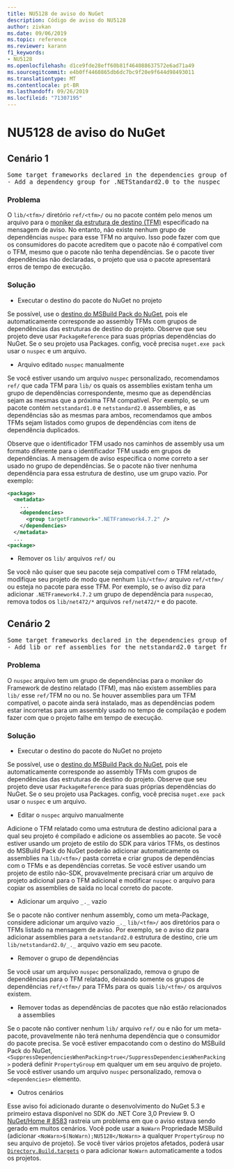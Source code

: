 ```yaml
---
title: NU5128 de aviso do NuGet
description: Código de aviso do NU5128
author: zivkan
ms.date: 09/06/2019
ms.topic: reference
ms.reviewer: karann
f1_keywords:
- NU5128
ms.openlocfilehash: d1ce9fde28eff60b81f464088637572e6ad71a49
ms.sourcegitcommit: e4b0ff4460865db6dc7bc9f20e9f644d98493011
ms.translationtype: MT
ms.contentlocale: pt-BR
ms.lasthandoff: 09/26/2019
ms.locfileid: "71307195"
---
```

# <a name="nuget-warning-nu5128"></a>NU5128 de aviso do NuGet

## <a name="scenario-1"></a>Cenário 1

<pre>Some target frameworks declared in the dependencies group of the nuspec and the lib/ref folder do not have exact matches in the other location. Consult the list of actions below:
- Add a dependency group for .NETStandard2.0 to the nuspec</pre>

### <a name="issue"></a>Problema

O `lib/<tfm>/` diretório `ref/<tfm>/` ou no pacote contém pelo menos um arquivo para o [moniker da estrutura de destino (TFM)](../target-frameworks.md) especificado na mensagem de aviso. No entanto, não existe nenhum grupo de dependências `nuspec` para esse TFM no arquivo. Isso pode fazer com que os consumidores do pacote acreditem que o pacote não é compatível com o TFM, mesmo que o pacote não tenha dependências. Se o pacote tiver dependências não declaradas, o projeto que usa o pacote apresentará erros de tempo de execução.

### <a name="solution"></a>Solução

* Executar o destino do pacote do NuGet no projeto

Se possível, use o [destino do MSBuild Pack do NuGet](../msbuild-targets.md), pois ele automaticamente corresponde ao assembly TFMs com grupos de dependências das estruturas de destino do projeto. Observe que seu projeto deve usar `PackageReference` para suas próprias dependências do NuGet. Se o seu projeto usa Packages. config, você precisa `nuget.exe pack` usar o `nuspec` e um arquivo.

* Arquivo editado `nuspec` manualmente

Se você estiver usando um arquivo `nuspec` personalizado, recomendamos `ref/` que cada TFM para `lib/` os quais os assemblies existam tenha um grupo de dependências correspondente, mesmo que as dependências sejam as mesmas que a próxima TFM compatível. Por exemplo, se um pacote contém `netstandard1.0` e `netstandard2.0` assemblies, e as dependências são as mesmas para ambos, recomendamos que ambos TFMs sejam listados como grupos de dependências com itens de dependência duplicados.

Observe que o identificador TFM usado nos caminhos de assembly usa um formato diferente para o identificador TFM usado em grupos de dependências. A mensagem de aviso especifica o nome correto a ser usado no grupo de dependências. Se o pacote não tiver nenhuma dependência para essa estrutura de destino, use um grupo vazio. Por exemplo:

```xml
<package>
  <metadata>
    ...
    <dependencies>
      <group targetFramework=".NETFramework4.7.2" />
    </dependencies>
  </metadata>
  ...
<package>
```

* Remover os `lib/` arquivos `ref/` ou

Se você não quiser que seu pacote seja compatível com o TFM relatado, modifique seu projeto de modo que nenhum `lib/<tfm>/` arquivo `ref/<tfm>/` ou esteja no pacote para esse TFM. Por exemplo, se o aviso diz para adicionar `.NETFramework4.7.2` um grupo de dependência para `nuspec`ao, remova todos os `lib/net472/*` arquivos `ref/net472/*` e do pacote.

## <a name="scenario-2"></a>Cenário 2

<pre>Some target frameworks declared in the dependencies group of the nuspec and the lib/ref folder do not have exact matches in the other location. Consult the list of actions below:
- Add lib or ref assemblies for the netstandard2.0 target framework</pre>

### <a name="issue"></a>Problema

O `nuspec` arquivo tem um grupo de dependências para o moniker do Framework de destino relatado (TFM), mas não existem assemblies para `lib/` esse `ref/`TFM no ou no. Se houver assemblies para um TFM compatível, o pacote ainda será instalado, mas as dependências podem estar incorretas para um assembly usado no tempo de compilação e podem fazer com que o projeto falhe em tempo de execução.

### <a name="solution"></a>Solução

* Executar o destino do pacote do NuGet no projeto

Se possível, use o [destino do MSBuild Pack do NuGet](../msbuild-targets.md), pois ele automaticamente corresponde ao assembly TFMs com grupos de dependências das estruturas de destino do projeto. Observe que seu projeto deve usar `PackageReference` para suas próprias dependências do NuGet. Se o seu projeto usa Packages. config, você precisa `nuget.exe pack` usar o `nuspec` e um arquivo.

* Editar o `nuspec` arquivo manualmente

Adicione o TFM relatado como uma estrutura de destino adicional para a qual seu projeto é compilado e adicione os assemblies ao pacote. Se você estiver usando um projeto de estilo do SDK para vários TFMs, os destinos do MSBuild Pack do NuGet poderão adicionar automaticamente os assemblies na `lib/<tfm>/` pasta correta e criar grupos de dependências com o TFMs e as dependências corretas. Se você estiver usando um projeto de estilo não-SDK, provavelmente precisará criar um arquivo de projeto adicional para o TFM adicional e modificar `nuspec` o arquivo para copiar os assemblies de saída no local correto do pacote.

* Adicionar um arquivo `_._` vazio

Se o pacote não contiver nenhum assembly, como um meta-Package, considere adicionar um arquivo vazio `_._` `lib/<tfm>/` aos diretórios para o TFMs listado na mensagem de aviso. Por exemplo, se o aviso diz para adicionar assemblies para a `netstandard2.0` estrutura de destino, crie um `lib/netstandard2.0/_._` arquivo vazio em seu pacote.

* Remover o grupo de dependências

Se você usar um arquivo `nuspec` personalizado, remova o grupo de dependências para o TFM relatado, deixando somente os grupos de dependências `ref/<tfm>/` para TFMs para os quais `lib/<tfm>/` os arquivos existem.

* Remover todas as dependências de pacotes que não estão relacionados a assemblies

Se o pacote não contiver nenhum `lib/` arquivo `ref/` ou e não for um meta-pacote, provavelmente não terá nenhuma dependência que o consumidor do pacote precisa. Se você estiver empacotando com o destino do MSBuild Pack do NuGet, `<SuppressDependenciesWhenPacking>true</SuppressDependenciesWhenPacking>` poderá definir `PropertyGroup` em qualquer um em seu arquivo de projeto. Se você estiver usando um arquivo `nuspec` personalizado, remova o `<dependencies>` elemento.

* Outros cenários

Esse aviso foi adicionado durante o desenvolvimento do NuGet 5.3 e primeiro estava disponível no SDK do .NET Core 3,0 Preview 9. O [NuGet/Home # 8583](https://github.com/nuget/home/issues/8583) rastreia um problema em que o aviso estava sendo gerado em muitos cenários. Você pode usar a `NoWarn` Propriedade MSBuild (adicionar `<NoWarn>$(NoWarn);NU5128</NoWarn>` a qualquer `PropertyGroup` no seu arquivo de projeto). Se você tiver vários projetos afetados, poderá usar [`Directory.Build.targets`](/visualstudio/msbuild/customize-your-build) o para adicionar `NoWarn` automaticamente a todos os projetos.
